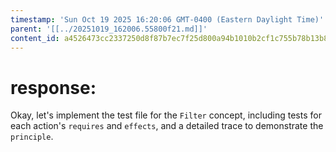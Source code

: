 ```yaml
---
timestamp: 'Sun Oct 19 2025 16:20:06 GMT-0400 (Eastern Daylight Time)'
parent: '[[../20251019_162006.55800f21.md]]'
content_id: a4526473cc2337250d8f87b7ec7f25d800a94b1010b2cf1c755b78b13b872bf6
---
```


# response:

Okay, let's implement the test file for the `Filter` concept, including tests for each action's `requires` and `effects`, and a detailed trace to demonstrate the `principle`.
